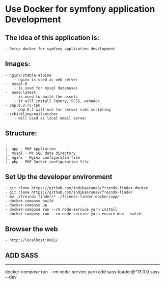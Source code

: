 #  Use Docker for symfony application Development
## The idea of this application is: 
    - Setup docker for symfony application development 
## Images:
    - nginx:stable-alpine 
        - nginx is used as web server 
    -  mysql:8
        - is used for mysql databases
    -  node:latest
        - is used to build the assets  
        - It will install Jquery, SCSS, webpack 
    - php:8.2-rc-fpm
        - php 8.2 will use for server side scripting  
    - schickling/mailcatcher
        - will used as local email server 

## Structure:
    -
    |_ app - PHP Appliation 
    |_ mysql - MY SQL data directory 
    |_ nginx - Nginx configuratin file 
    |_ php - PHP Docker configuration file 

## Set Up the developer environment
    - git clone https://github.com/indikaaruna8/friends-finder-docker
    - git clone https://github.com/indikaaruna8/freinds-finder
    - mv ./freinds-finder/* ./friends-finder-docker/app/
    - docker-compose build
    - docker-compose up
    - docker-compose run --rm node-service yarn install
    - docker-compose run --rm node-service yarn encore dev --watch

## Browser the web 
    - http://localhost:8081/

## ADD SASS
---------------
docker-compose run --rm node-service yarn add sass-loader@^13.0.0 sass --dev

